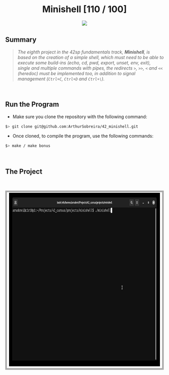 <div align="center"><h1>Minishell [110 / 100]</h1></div>

<div align="center">
   <a href="https://github.com/ArthurSobreira/42_push_swap" target="_blank">
      <img height=170 src="https://github.com/ayogun/42-project-badges/blob/main/badges/minishellm.png" hspace = "10">
   </a>
</div>

## Summary

> <i>The eighth project in the 42sp fundamentals track, <strong>Minishell</strong>, is based on the creation of a simple shell, which must need</i>
> <i>to be able to execute some build-ins (echo, cd, pwd, export, unset, env, exit), single and multiple commands with pipes, the redirects</i>
> <i><code>></code>, <code>>></code>, <code><</code> and <code><<</code> (heredoc) must be implemented too, in addition to signal management</i>
> <i>(<code>Ctrl+C</code>, <code>Ctrl+D</code> and <code>Ctrl+\\</code>).</i>

<br>
   
## Run the Program

* Make sure you clone the repository with the following command:

```bash
$> git clone git@github.com:ArthurSobreira/42_minishell.git
```

* Once cloned, to compile the program, use the following commands:

```bash
$> make / make bonus
```

<br>

## The Project

<br>
<div align="center">
   <table>
     <tr>
       <td style="border: 5px solid darkgray;">
         <a href="https://github.com/ArthurSobreira/42_minishell/blob/master/minishell.gif" target="_blank">
            <img height=550 src="minishell.gif">
         </a>
       </td>
     </tr>
   </table>
</div>
<br>
